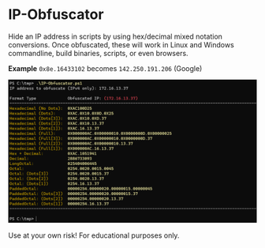 # IP-Obfuscator
Hide an IP address in scripts by using hex/decimal mixed notation conversions. Once obfuscated, these will work in Linux and Windows commandline, build binaries, scripts, or even browsers. 

**Example**
`0x8e.16433102` becomes `142.250.191.206` (Google)

![ip-obfuscator-screenshot](https://raw.githubusercontent.com/bobby-tablez/IP-Obfuscator/main/screenshot-ip-obfuscator.png?raw=true)


Use at your own risk! For educational purposes only.
